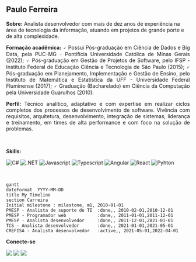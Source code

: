## Paulo Ferreira


<p style='text-align: justify;'> 

<b>Sobre:</b> Analista desenvolvedor com mais de dez anos de experiência na área de tecnologia da informação, atuando em projetos de grande porte e de alta complexidade.
</p>

<p style='text-align: justify;'> 
<b>Formação acadêmica:</b> 🗸 Possui Pós-graduação em Ciência de Dados e Big Data, pela PUC-MG - Pontifícia Universidade Católica de Minas Gerais (2022); 🗸 Pós-graduação em Gestão de Projetos de Software, pelo IFSP - Instituto Federal de Educação Ciência e Tecnologia de São Paulo (2015); 🗸 Pós-graduação em Planejamento, Implementação e Gestão de Ensino, pelo Instituto de Matemática e Estatística da UFF - Universidade Federal Fluminense (2017); 🗸 Graduação (Bacharelado) em Ciência da Computação pela Universidade Guarulhos (2010).
</p>

<p style='text-align: justify;'>
<b>Perfil:</b> Técnico analítico, adaptativo e com expertise em realizar ciclos completos dos processos de desenvolvimento de software.
Vivência com requisitos, arquitetura, desenvolvimento, integração de sistemas, liderança e treinamento, em times de alta performance e com foco na solução de problemas.
</p>

</br>

__Skills:__ 

<img alt="C#" src="https://img.shields.io/badge/C%23-239120?style=for-the-badge&logo=c-sharp&logoColor=white"> <img alt=".NET" src="https://img.shields.io/badge/.NET-5C2D91?style=for-the-badge&logo=.net&logoColor=white"> <img alt="Javascript" src="https://img.shields.io/badge/JavaScript-F7DF1E?style=for-the-badge&logo=javascript&logoColor=black">
<img alt="Typescript" src="https://img.shields.io/badge/TypeScript-007ACC?style=for-the-badge&logo=typescript&logoColor=white"> <img alt="Angular" src="https://img.shields.io/badge/Angular-DD0031?style=for-the-badge&logo=angular&logoColor=whitev"> <img alt="React" src="https://img.shields.io/badge/React-20232A?style=for-the-badge&logo=react&logoColor=61DAFB"> <img alt="Pyhton" src="https://img.shields.io/badge/Python-3776AB?style=for-the-badge&logo=python&logoColor=white">


</br>


```mermaid
gantt
dateFormat  YYYY-MM-DD
title My Timeline
section Carreira
Initial milestone : milestone, m1, 2010-01-01
PMESP - Analista de suporte de TI  :done,, 2010-02-01,2010-12-01
PMESP - Programador web            :done,, 2011-01-01,2011-12-01
PMESP - Analista desenvolvedor     :done,, 2011-12-01,2021-01-01
TCS - Analista desenvolvedor       :done,, 2021-01-01,2021-05-01
CREFISA - Analista desenvolvedor   :active,, 2021-05-01,2022-04-01
```


__Conecte-se__
<div>
<a href="https://github.com/pauloferreira000"><img src="https://img.shields.io/badge/GitHub-100000?style=for-the-badge&logo=github&logoColor=white"></a>
<a href="https://www.linkedin.com/in/pauloferreira000/"><img src="https://img.shields.io/badge/LinkedIn-0077B5?style=for-the-badge&logo=linkedin&logoColor=white"></a>
 <a href="mailto:pauloferreira000@gmail.com"><img src="https://img.shields.io/badge/Gmail-D14836?style=for-the-badge&logo=gmail&logoColor=white"></a>
</div>


